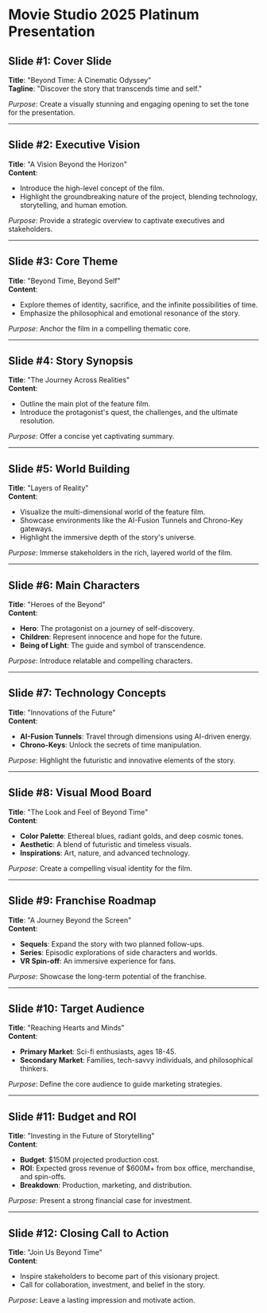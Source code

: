 # Movie Studio 2025 Platinum Presentation

## Slide #1: Cover Slide
**Title**: "Beyond Time: A Cinematic Odyssey"  
**Tagline**: "Discover the story that transcends time and self."

*Purpose*: Create a visually stunning and engaging opening to set the tone for the presentation.

---

## Slide #2: Executive Vision
**Title**: "A Vision Beyond the Horizon"  
**Content**:
- Introduce the high-level concept of the film.
- Highlight the groundbreaking nature of the project, blending technology, storytelling, and human emotion.

*Purpose*: Provide a strategic overview to captivate executives and stakeholders.

---

## Slide #3: Core Theme
**Title**: "Beyond Time, Beyond Self"  
**Content**:
- Explore themes of identity, sacrifice, and the infinite possibilities of time.
- Emphasize the philosophical and emotional resonance of the story.

*Purpose*: Anchor the film in a compelling thematic core.

---

## Slide #4: Story Synopsis
**Title**: "The Journey Across Realities"  
**Content**:
- Outline the main plot of the feature film.
- Introduce the protagonist's quest, the challenges, and the ultimate resolution.

*Purpose*: Offer a concise yet captivating summary.

---

## Slide #5: World Building
**Title**: "Layers of Reality"  
**Content**:
- Visualize the multi-dimensional world of the feature film.
- Showcase environments like the AI-Fusion Tunnels and Chrono-Key gateways.
- Highlight the immersive depth of the story's universe.

*Purpose*: Immerse stakeholders in the rich, layered world of the film.

---

## Slide #6: Main Characters
**Title**: "Heroes of the Beyond"  
**Content**:
- **Hero**: The protagonist on a journey of self-discovery.
- **Children**: Represent innocence and hope for the future.
- **Being of Light**: The guide and symbol of transcendence.

*Purpose*: Introduce relatable and compelling characters.

---

## Slide #7: Technology Concepts
**Title**: "Innovations of the Future"  
**Content**:
- **AI-Fusion Tunnels**: Travel through dimensions using AI-driven energy.
- **Chrono-Keys**: Unlock the secrets of time manipulation.

*Purpose*: Highlight the futuristic and innovative elements of the story.

---

## Slide #8: Visual Mood Board
**Title**: "The Look and Feel of Beyond Time"  
**Content**:
- **Color Palette**: Ethereal blues, radiant golds, and deep cosmic tones.
- **Aesthetic**: A blend of futuristic and timeless visuals.
- **Inspirations**: Art, nature, and advanced technology.

*Purpose*: Create a compelling visual identity for the film.

---

## Slide #9: Franchise Roadmap
**Title**: "A Journey Beyond the Screen"  
**Content**:
- **Sequels**: Expand the story with two planned follow-ups.
- **Series**: Episodic explorations of side characters and worlds.
- **VR Spin-off**: An immersive experience for fans.

*Purpose*: Showcase the long-term potential of the franchise.

---

## Slide #10: Target Audience
**Title**: "Reaching Hearts and Minds"  
**Content**:
- **Primary Market**: Sci-fi enthusiasts, ages 18-45.
- **Secondary Market**: Families, tech-savvy individuals, and philosophical thinkers.

*Purpose*: Define the core audience to guide marketing strategies.

---

## Slide #11: Budget and ROI
**Title**: "Investing in the Future of Storytelling"  
**Content**:
- **Budget**: $150M projected production cost.
- **ROI**: Expected gross revenue of $600M+ from box office, merchandise, and spin-offs.
- **Breakdown**: Production, marketing, and distribution.

*Purpose*: Present a strong financial case for investment.

---

## Slide #12: Closing Call to Action
**Title**: "Join Us Beyond Time"  
**Content**:
- Inspire stakeholders to become part of this visionary project.
- Call for collaboration, investment, and belief in the story.

*Purpose*: Leave a lasting impression and motivate action.